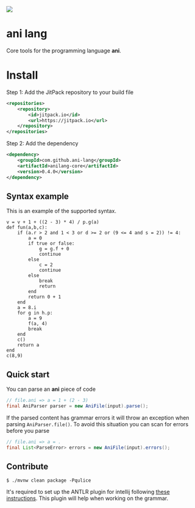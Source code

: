 [![](https://jitpack.io/v/ani-lang/anilang-core.svg)](https://jitpack.io/#ani-lang/anilang-core)

# ani lang

Core tools for the programming language **ani**.

# Install

Step 1: Add the JitPack repository to your build file

```xml
<repositories>
    <repository>
        <id>jitpack.io</id>
        <url>https://jitpack.io</url>
    </repository>
</repositories>
```

Step 2: Add the dependency

```xml
<dependency>
    <groupId>com.github.ani-lang</groupId>
    <artifactId>anilang-core</artifactId>
    <version>0.4.0</version>
</dependency>
```

## Syntax example
This is an example of the supported syntax.
```
v = v + 1 + ((2 - 3) * 4) / p.g(a)
def fun(a,b,c):
    if (a.r > 2 and 1 < 3 or d >= 2 or (9 <= 4 and s = 2)) != 4:
        a = 0
        if true or false:
            g = g.f + 0
            continue
        else
            c = 2
            continue
        else
            break
            return
        end
        return 0 + 1
    end
    a = 8.i
    for g in h.p:
        a = 9
        f(a, 4)
        break
    end
    c()
    return a
end
c(8,9)
```

## Quick start

You can parse an **ani** piece of code

```java
// file.ani => a = 1 + (2 - 3)
final AniParser parser = new AniFile(input).parse(); 
```

If the parsed content has grammar errors it will throw an exception when parsing `AniParser.file()`. To avoid this
situation you can scan for errors before you parse

```java
// file.ani => a = .
final List<ParseError> errors = new AniFile(input).errors();
```

## Contribute

````shell
$ ./mvnw clean package -Pqulice
````

It's required to set up the ANTLR plugin for intellij
following [these instructions](https://docs.google.com/document/d/1gQ2lsidvN2cDUUsHEkT05L-wGbX5mROB7d70Aaj3R64/edit#).
This plugin will help when working on the grammar.
